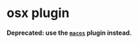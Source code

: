 # osx plugin

**Deprecated: use the [`macos`](https://github.com/ohmyzsh/ohmyzsh/tree/master/plugins/macos) plugin instead.**
